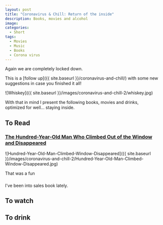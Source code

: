 ```yaml
---
layout: post
title: "Coronavirus & Chill: Return of the inside"
description: Books, movies and alcohol
image:
categories:
  - Short
tags:
  - Movies
  - Music
  - Books
  - Corona virus
---
```


Again we are completely locked down.

This is a [follow up]({{ site.baseurl }}/coronavirus-and-chill/) with some new suggestions in case you finished it all!

![Whiskey]({{ site.baseurl }}/images/coronavirus-and-chill-2/whiskey.jpg)

With that in mind I present the following books, movies and drinks, optimized for well... staying inside.

<!--more-->

## To Read

### [The Hundred-Year-Old Man Who Climbed Out of the Window and Disappeared ](https://www.amazon.co.uk/Hundred-Year-Old-Man-Climbed-Window-Disappeared/dp/0349141800)

![Hundred-Year-Old-Man-Climbed-Window-Disappeared]({{ site.baseurl }}/images/coronavirus-and-chill-2/Hundred-Year-Old-Man-Climbed-Window-Disappeared.jpg)

That was a fun

###

I've been into sales book lately.

## To watch

## To drink
